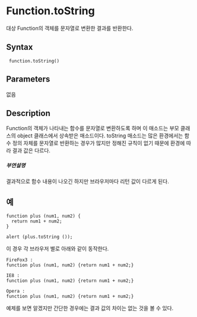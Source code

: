 # Function.toString

대상 Function의 객체를 문자열로 변환한 결과를 반환한다.

## Syntax
` function.toString()`

## Parameters
없음

## Description
Function의 객체가 나타내는 함수를 문자열로 변환하도록 하며 이 매소드는 부모 클래스의 object 클래스에서 상속받은 매소드이다.
toString 매소드는 많은 환경에서는 함수 정의 자체를 문자열로 반환하는 경우가 많지만 정해진 규칙이 없기 때문에 환경에 따라 결과 값은 다르다.

##### 부연설명
결과적으로 함수 내용이 나오긴 하지만 브라우저마다 리턴 값이 다르게 된다.

## 예

```
function plus (num1, num2) {
  return num1 + num2;
}

alert (plus.toString ());
```
이 경우 각 브라우저 별로 아래와 같이 동작한다.
```
FireFox3 :
function plus (num1, num2) {return num1 + num2;}

IE8 :
function plus (num1, num2) {return num1 + num2;}

Opera :
function plus (num1, num2) {return num1 + num2;}
```
예제를 보면 알겠지만 간단한 경우에는 결과 값의 차이는 없는 것을 볼 수 있다.